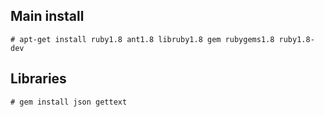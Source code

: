 ## Main install

`# apt-get install ruby1.8 ant1.8 libruby1.8 gem rubygems1.8 ruby1.8-dev`

## Libraries

`# gem install json gettext`
